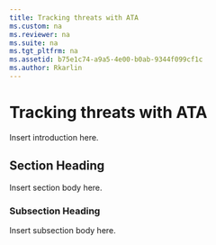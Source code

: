 ```yaml
---
title: Tracking threats with ATA
ms.custom: na
ms.reviewer: na
ms.suite: na
ms.tgt_pltfrm: na
ms.assetid: b75e1c74-a9a5-4e00-b0ab-9344f099cf1c
ms.author: Rkarlin
---
```

# Tracking threats with ATA
Insert introduction here.

## Section Heading
Insert section body here.

### Subsection Heading
Insert subsection body here.

